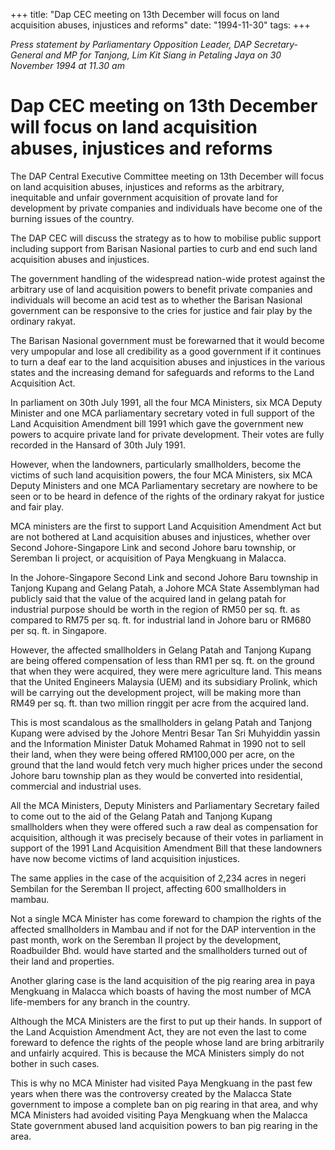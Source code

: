 +++ 
title: "Dap CEC meeting on 13th December will focus on land acquisition abuses, injustices and reforms"
date: "1994-11-30"
tags:
+++

_Press statement by Parliamentary Opposition Leader, DAP Secretary-General and MP for Tanjong, Lim Kit Siang in Petaling Jaya on 30 November 1994 at 11.30 am_

# Dap CEC meeting on 13th December will focus on land acquisition abuses, injustices and reforms

The DAP Central Executive Committee meeting on 13th December will focus on land acquisition abuses, injustices and reforms as the arbitrary, inequitable and unfair government acquisition of provate land for development by private companies and individuals have become one of the burning issues of the country.</u>

The DAP CEC will discuss the strategy as to how to mobilise public support including support from Barisan Nasional parties to curb and end such land acquisition abuses and injustices.

The government handling of the widespread nation-wide protest against the arbitrary use of land acquisition powers to benefit private companies and individuals will become an acid test as to whether the Barisan Nasional government can be responsive to the cries for justice and fair play by the ordinary rakyat.

The Barisan Nasional government must be forewarned that it would become very umpopular and lose all credibility as a good government if it continues to turn a deaf ear to the land acquisition abuses and injustices in the various states and the increasing demand for safeguards and reforms to the Land Acquisition Act.

In parliament on 30th July 1991, all the four MCA Ministers, six MCA Deputy Minister and one MCA parliamentary secretary voted in full support of the Land Acquisition Amendment bill 1991 which gave the government new powers to acquire private land for private development. Their votes are fully recorded in the Hansard of 30th July 1991.

However, when the landowners, particularly smallholders, become the victims of such land acquisition powers, the four MCA Ministers, six MCA Deputy Ministers and one MCA Parliamentary secretary are nowhere to be seen or to be heard in defence of the rights of the ordinary rakyat for justice and fair play.

MCA ministers are the first to support Land Acquisition Amendment Act but are not bothered at Land acquisition abuses and injustices, whether over Second Johore-Singapore Link and second Johore baru township, or Seremban Ii project, or acquisition of Paya Mengkuang in Malacca.

In the Johore-Singapore Second Link and second Johore Baru township in Tanjong Kupang and Gelang Patah, a Johore MCA State Assemblyman had publicly said that the value of the acquired land in gelang patah for industrial purpose should be worth in the region of RM50 per sq. ft. as compared to RM75 per sq. ft. for industrial land in Johore baru or RM680 per sq. ft. in Singapore.

However, the affected smallholders in Gelang Patah and Tanjong Kupang are being offered compensation of less than RM1 per sq. ft. on the ground that when they were acquired, they were mere agriculture land. This means that the United Engineers Malaysia (UEM) and its subsidiary Prolink, which will be carrying out the development project, will be making more than RM49 per sq. ft. than two million ringgit per acre from the acquired land.


This is most scandalous as the smallholders in gelang Patah and Tanjong Kupang were advised by the Johore Mentri Besar Tan Sri Muhyiddin yassin and the Information Minister Datuk Mohamed Rahmat in 1990 not to sell their land, when they were being offered RM100,000 per acre, on the ground that the land would fetch very much higher prices under the second Johore baru township plan as they would be converted into residential, commercial and industrial uses.

All the MCA Ministers, Deputy Ministers and Parliamentary Secretary failed to come out to the aid of the Gelang Patah and Tanjong Kupang smallholders when they were offered such a raw deal as compensation for acquisition, although it was precisely because of their votes in parliament in support of the 1991 Land Acquisition Amendment Bill that these landowners have now become victims of land acquisition injustices.

The same applies in the case of the acquisition of 2,234 acres in negeri Sembilan for the Seremban II project, affecting 600 smallholders in mambau.

Not a single MCA Minister has come foreward to champion the rights of the affected smallholders in Mambau and if not for the DAP intervention in the past month, work on the Seremban II project by the development, Roadbuilder Bhd. would have started and the smallholders turned out of their land and properties.

Another glaring case is the land acquisition of the pig rearing area in paya Mengkuang in Malacca which boasts of having the most number of MCA life-members for any branch in the country.

Although the MCA Ministers are the first to put up their hands. In support of the Land Acquistion Amendment Act, they are not even the last to come foreward to defence the rights of the people whose land are bring arbitrarily and unfairly acquired. This is because the MCA Ministers simply do not bother in such cases.

This is why no MCA Minister had visited Paya Mengkuang in the past few years when there was the controversy created by the Malacca State government to impose a complete ban on pig rearing in that area, and why MCA Ministers had avoided visiting Paya Mengkuang when the Malacca State government abused land acquisition powers to ban pig rearing in the area.

 
